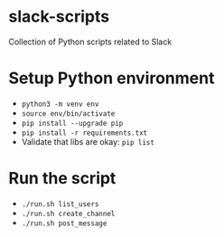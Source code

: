 # slack-scripts
Collection of Python scripts related to Slack

# Setup Python environment
- `python3 -m venv env`
- `source env/bin/activate`
- `pip install --upgrade pip`
- `pip install -r requirements.txt`
- Validate that libs are okay: `pip list`

# Run the script
- `./run.sh list_users`
- `./run.sh create_channel`
- `./run.sh post_message`